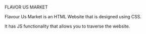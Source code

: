 FLAVOR US MARKET

Flavour Us Market is an HTML Website that is designed using CSS. 

It has JS functionality that allows you to traverse the website.
